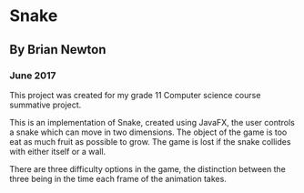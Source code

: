 # Snake
## By Brian Newton
### June 2017

This project was created for my grade 11 Computer science course summative project.

This is an implementation of Snake, created using JavaFX, the user controls a snake which can move in two dimensions. The object of the game is too eat as much fruit as possible to grow. The game is lost if the snake collides with either itself or a wall.

There are three difficulty options in the game, the distinction between the three being in the time each frame of the animation takes. 
